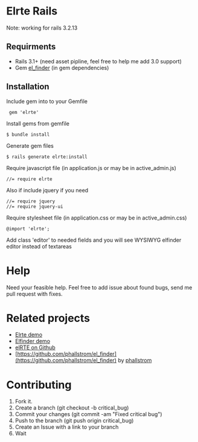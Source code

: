 Elrte Rails
===========

Note: working for rails 3.2.13

Requirments
-----------

* Rails 3.1+ (need asset pipline, feel free to help me add 3.0 support)
* Gem [el_finder](https://github.com/phallstrom/el_finder) (in gem dependencies)

Installation
------------

Include gem into to your Gemfile

     gem 'elrte'

Install gems from gemfile

    $ bundle install

Generate gem files

    $ rails generate elrte:install

Require javascript file (in application.js or may be in active_admin.js)

    //= require elrte

Also if include jquery if you need

    //= require jquery
    //= require jquery-ui

Require stylesheet file (in application.css or may be in active_admin.css)

    @import 'elrte';

Add class 'editor' to needed fields and you will see WYSIWYG elfinder editor instead of textareas

Help
== 

Need your feasible help. Feel free to add issue about found bugs, send me pull request with fixes.

Related projects
== 

* [Elrte demo](http://elrte.org/demo)
* [Elfinder demo](http://elfinder.org/)
* [elRTE on Github](https://github.com/Studio-42/elRTE)
* [https://github.com/phallstrom/el_finder](https://github.com/phallstrom/el_finder) by [phallstrom](https://github.com/phallstrom)

Contributing
== 

1. Fork it.
2. Create a branch (git checkout -b critical_bug)
3. Commit your changes (git commit -am "Fixed critical bug")
4. Push to the branch (git push origin critical_bug)
5. Create an Issue with a link to your branch
6. Wait
